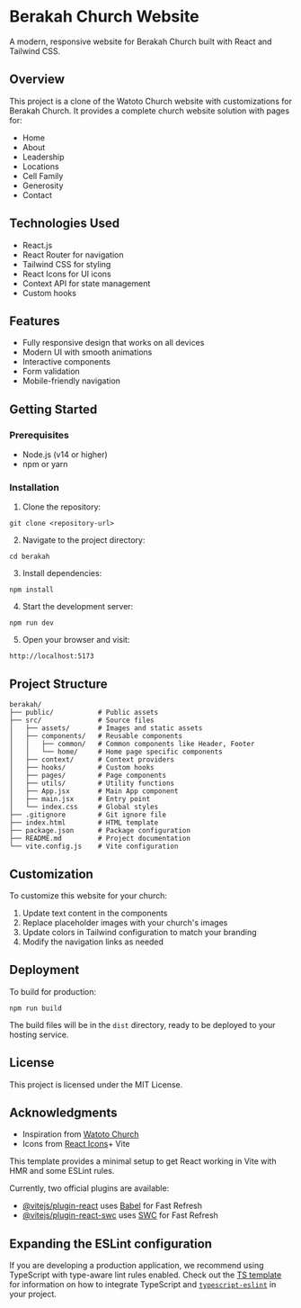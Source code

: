 # Berakah Church Website

A modern, responsive website for Berakah Church built with React and Tailwind CSS.

## Overview

This project is a clone of the Watoto Church website with customizations for Berakah Church. It provides a complete church website solution with pages for:

- Home
- About
- Leadership
- Locations
- Cell Family
- Generosity
- Contact

## Technologies Used

- React.js
- React Router for navigation
- Tailwind CSS for styling
- React Icons for UI icons
- Context API for state management
- Custom hooks

## Features

- Fully responsive design that works on all devices
- Modern UI with smooth animations
- Interactive components
- Form validation
- Mobile-friendly navigation

## Getting Started

### Prerequisites

- Node.js (v14 or higher)
- npm or yarn

### Installation

1. Clone the repository:
```
git clone <repository-url>
```

2. Navigate to the project directory:
```
cd berakah
```

3. Install dependencies:
```
npm install
```

4. Start the development server:
```
npm run dev
```

5. Open your browser and visit:
```
http://localhost:5173
```

## Project Structure

```
berakah/
├── public/           # Public assets
├── src/              # Source files
│   ├── assets/       # Images and static assets
│   ├── components/   # Reusable components
│   │   ├── common/   # Common components like Header, Footer
│   │   └── home/     # Home page specific components
│   ├── context/      # Context providers
│   ├── hooks/        # Custom hooks
│   ├── pages/        # Page components
│   ├── utils/        # Utility functions
│   ├── App.jsx       # Main App component
│   ├── main.jsx      # Entry point
│   └── index.css     # Global styles
├── .gitignore        # Git ignore file
├── index.html        # HTML template
├── package.json      # Package configuration
├── README.md         # Project documentation
└── vite.config.js    # Vite configuration
```

## Customization

To customize this website for your church:

1. Update text content in the components
2. Replace placeholder images with your church's images
3. Update colors in Tailwind configuration to match your branding
4. Modify the navigation links as needed

## Deployment

To build for production:

```
npm run build
```

The build files will be in the `dist` directory, ready to be deployed to your hosting service.

## License

This project is licensed under the MIT License.

## Acknowledgments

- Inspiration from [Watoto Church](https://watotochurch.com/)
- Icons from [React Icons](https://react-icons.github.io/react-icons/)+ Vite

This template provides a minimal setup to get React working in Vite with HMR and some ESLint rules.

Currently, two official plugins are available:

- [@vitejs/plugin-react](https://github.com/vitejs/vite-plugin-react/blob/main/packages/plugin-react) uses [Babel](https://babeljs.io/) for Fast Refresh
- [@vitejs/plugin-react-swc](https://github.com/vitejs/vite-plugin-react/blob/main/packages/plugin-react-swc) uses [SWC](https://swc.rs/) for Fast Refresh

## Expanding the ESLint configuration

If you are developing a production application, we recommend using TypeScript with type-aware lint rules enabled. Check out the [TS template](https://github.com/vitejs/vite/tree/main/packages/create-vite/template-react-ts) for information on how to integrate TypeScript and [`typescript-eslint`](https://typescript-eslint.io) in your project.
